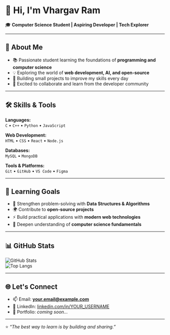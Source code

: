 # 👋 Hi, I'm Vhargav Ram

🎓 **Computer Science Student | Aspiring Developer | Tech Explorer**  

---

## 🌟 About Me
- 📚 Passionate student learning the foundations of **programming and computer science**  
- 💡 Exploring the world of **web development, AI, and open-source**  
- 🌱 Building small projects to improve my skills every day  
- 🤝 Excited to collaborate and learn from the developer community  

---

## 🛠️ Skills & Tools
**Languages:**  
`C` • `C++` • `Python` • `JavaScript`

**Web Development:**  
`HTML` • `CSS` • `React` • `Node.js`

**Databases:**  
`MySQL` • `MongoDB`

**Tools & Platforms:**  
`Git` • `GitHub` • `VS Code` • `Figma`  

---

## 🚀 Learning Goals
- 🔭 Strengthen problem-solving with **Data Structures & Algorithms**  
- 🌍 Contribute to **open-source projects**  
- ⚡ Build practical applications with **modern web technologies**  
- 📖 Deepen understanding of **computer science fundamentals**  

---

## 📊 GitHub Stats
![GitHub Stats](https://github-readme-stats.vercel.app/api?username=YOUR_USERNAME&show_icons=true&theme=tokyonight)  
![Top Langs](https://github-readme-stats.vercel.app/api/top-langs/?username=YOUR_USERNAME&layout=compact&theme=tokyonight)

---

## 🌐 Let's Connect
- 📫 Email: **your.email@example.com**  
- 💼 LinkedIn: [linkedin.com/in/YOUR_USERNAME](https://linkedin.com/in/YOUR_USERNAME)  
- 📝 Portfolio: *coming soon...*  

---

⭐ *“The best way to learn is by building and sharing.”*

